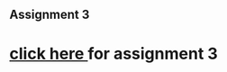 ## Assignment 3
# [click here ](https://vijay21.s3.jp-tok.cloud-object-storage.appdomain.cloud/Assignment_3.html) for assignment 3
